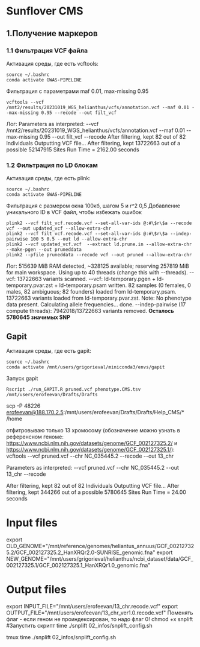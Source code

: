 # Sunflover CMS
## 1.Получение маркеров
### 1.1 Фильтрация VCF файла
Активация среды, где есть vcftools:
```
source ~/.bashrc
conda activate GWAS-PIPELINE
```
Фильтрация c параметрами maf 0.01, max-missing 0.95 
```
vcftools --vcf /mnt2/results/20231019_WGS_helianthus/vcfs/annotation.vcf --maf 0.01 --max-missing 0.95 --recode --out filt_vcf
```
Лог:
Parameters as interpreted:
        --vcf /mnt2/results/20231019_WGS_helianthus/vcfs/annotation.vcf
        --maf 0.01
        --max-missing 0.95
        --out filt_vcf
        --recode
After filtering, kept 82 out of 82 Individuals
Outputting VCF file...
After filtering, kept 13722663 out of a possible 52147915 Sites
Run Time = 2162.00 seconds
### 1.2 Фильтрация по LD блокам
Активация среды, где есть plink:
```
source ~/.bashrc
conda activate GWAS-PIPELINE
```
Фильтрация с размером окна 100кб, шагом 5 и r^2 0,5
Добавление уникального ID в VCF файл, чтобы избежать ошибок
```
plink2 --vcf filt_vcf.recode.vcf --set-all-var-ids @:#\$r\$a --recode vcf --out updated_vcf --allow-extra-chr
plink2 --vcf filt_vcf.recode.vcf --set-all-var-ids @:#\$r\$a --indep-pairwise 100 5 0.5 --out ld --allow-extra-chr
plink2 --vcf updated_vcf.vcf  --extract ld.prune.in --allow-extra-chr --make-pgen --out pruneddata
plink2 --pfile pruneddata --recode vcf --out pruned --allow-extra-chr
```
Лог:
515639 MiB RAM detected, ~328125 available; reserving 257819 MiB for main
workspace.
Using up to 40 threads (change this with --threads).
--vcf: 13722663 variants scanned.
--vcf: ld-temporary.pgen + ld-temporary.pvar.zst + ld-temporary.psam written.
82 samples (0 females, 0 males, 82 ambiguous; 82 founders) loaded from
ld-temporary.psam.
13722663 variants loaded from ld-temporary.pvar.zst.
Note: No phenotype data present.
Calculating allele frequencies... done.
--indep-pairwise (17 compute threads): 7942018/13722663 variants removed.
**Осталось 5780645 значимых SNP**

## Gapit
Активация среды, где есть gapit:
```
source ~/.bashrc
conda activate /mnt/users/grigorieval/miniconda3/envs/gapit
```
Запуск gapit 
```
Rscript ./run_GAPIT.R pruned.vcf phenotype.CMS.tsv /mnt/users/erofeevan/Drafts/Drafts
```

scp -P 48226 erofeevan@188.170.2.5:/mnt/users/erofeevan/Drafts/Drafts/Help_CMS/* /home


отфитровываю только 13 хромосому (обозначение можно узнать в референсном геноме: https://www.ncbi.nlm.nih.gov/datasets/genome/GCF_002127325.2/ и https://www.ncbi.nlm.nih.gov/datasets/genome/GCF_002127325.1/):
vcftools --vcf pruned.vcf --chr NC_035445.2 --recode --out 13_chr

Parameters as interpreted:
        --vcf pruned.vcf
        --chr NC_035445.2
        --out 13_chr
        --recode

After filtering, kept 82 out of 82 Individuals
Outputting VCF file...
After filtering, kept 344266 out of a possible 5780645 Sites
Run Time = 24.00 seconds

# Input files
export OLD_GENOME="/mnt/reference/genomes/heliantus_annuus/GCF_002127325.2/GCF_002127325.2_HanXRQr2.0-SUNRISE_genomic.fna"
export NEW_GENOME="/mnt/users/grigorieval/helianthus/ncbi_dataset/data/GCF_002127325.1/GCF_002127325.1_HanXRQr1.0_genomic.fna"

# Output files
export INPUT_FILE="/mnt/users/erofeevan/13_chr.recode.vcf"
export OUTPUT_FILE="/mnt/users/erofeevan/13_chr_ver1.0.recode.vcf"
Поменять флаг - если геном не проиндексирован, то надо флаг 0!
chmod +x snplift
#Запустить скрипт
time ./snplift 02_infos/snplift_config.sh

tmux
time ./snplift 02_infos/snplift_config.sh
